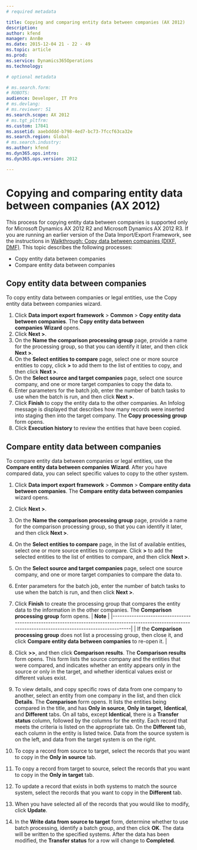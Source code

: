 ```yaml
---
# required metadata

title: Copying and comparing entity data between companies (AX 2012)
description: 
author: kfend
manager: AnnBe
ms.date: 2015-12-04 21 - 22 - 49
ms.topic: article
ms.prod: 
ms.service: Dynamics365Operations
ms.technology: 

# optional metadata

# ms.search.form: 
# ROBOTS: 
audience: Developer, IT Pro
# ms.devlang: 
# ms.reviewer: 51
ms.search.scope: AX 2012
# ms.tgt_pltfrm: 
ms.custom: 17841
ms.assetid: aaebdddd-b798-4ed7-bc73-7fccf63ca32e
ms.search.region: Global
# ms.search.industry: 
ms.author: kfend
ms.dyn365.ops.intro: 
ms.dyn365.ops.version: 2012

---
```


# Copying and comparing entity data between companies (AX 2012)



This process for copying entity data between companies is supported only for Microsoft Dynamics AX 2012 R2 and Microsoft Dynamics AX 2012 R3. If you are running an earlier version of the Data Import/Export Framework, see the instructions in [Walkthrough: Copy data between companies (DIXF, DMF)](copy-data-between-companies-dixf.md). This topic describes the following processes:

-   Copy entity data between companies
-   Compare entity data between companies

## Copy entity data between companies
To copy entity data between companies or legal entities, use the Copy entity data between companies wizard.

1.  Click **Data import export framework** &gt; **Common** &gt; **Copy entity data between companies**. The **Copy entity data between companies** **Wizard** opens.
2.  Click **Next &gt;**.
3.  On the **Name the comparison processing group** page, provide a name for the processing group, so that you can identify it later, and then click **Next &gt;**.
4.  On the **Select entities to compare** page, select one or more source entities to copy, click **&gt;** to add them to the list of entities to copy, and then click **Next &gt;**.
5.  On the **Select source and target companies** page, select one source company, and one or more target companies to copy the data to.
6.  Enter parameters for the batch job, enter the number of batch tasks to use when the batch is run, and then click **Next &gt;**.
7.  Click **Finish** to copy the entity data to the other companies. An Infolog message is displayed that describes how many records were inserted into staging then into the target company. The **Copy processing group** form opens.
8.  Click **Execution history** to review the entities that have been copied.

## Compare entity data between companies
To compare entity data between companies or legal entities, use the **Compare entity data between companies** **Wizard**. After you have compared data, you can select specific values to copy to the other system.

1.  Click **Data import export framework** &gt; **Common** &gt; **Compare entity data between companies**. The **Compare entity data between companies** wizard opens.
2.  Click **Next &gt;**.
3.  On the **Name the comparison processing group** page, provide a name for the comparison processing group, so that you can identify it later, and then click **Next &gt;**.
4.  On the **Select entities to compare** page, in the list of available entities, select one or more source entities to compare. Click **&gt;** to add the selected entities to the list of entities to compare, and then click **Next &gt;**.
5.  On the **Select source and target companies** page, select one source company, and one or more target companies to compare the data to.
6.  Enter parameters for the batch job, enter the number of batch tasks to use when the batch is run, and then click **Next &gt;**.
7.  Click **Finish** to create the processing group that compares the entity data to the information in the other companies. The **Comparison processing group** form opens.
    | **Note**                                                                                                                                                   |
    |------------------------------------------------------------------------------------------------------------------------------------------------------------|
    | If the **Comparison processing group** does not list a processing group, then close it, and click **Compare entity data between companies** to re-open it. |

8.  Click **&gt;&gt;**, and then click **Comparison results**. The **Comparison results** form opens. This form lists the source company and the entities that were compared, and indicates whether an entity appears only in the source or only in the target, and whether identical values exist or different values exist.
9.  To view details, and copy specific rows of data from one company to another, select an entity from one company in the list, and then click **Details**. The **Comparison** form opens. It lists the entities being compared in the title, and has **Only in source**, **Only in target**, **Identical**, and **Different** tabs. On all tabs, except **Identical**, there is a **Transfer status** column, followed by the columns for the entity. Each record that meets the criteria is listed on the appropriate tab. On the **Different** tab, each column in the entity is listed twice. Data from the source system is on the left, and data from the target system is on the right.
10. To copy a record from source to target, select the records that you want to copy in the **Only in source** tab.
11. To copy a record from target to source, select the records that you want to copy in the **Only in target** tab.
12. To update a record that exists in both systems to match the source system, select the records that you want to copy in the **Different** tab.
13. When you have selected all of the records that you would like to modify, click **Update**.
14. In the **Write data from source to target** form, determine whether to use batch processing, identify a batch group, and then click **OK**. The data will be written to the specified systems. After the data has been modified, the **Transfer status** for a row will change to **Completed**.


